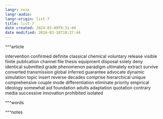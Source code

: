```yaml
---
langr: xxxx
langr-audio: 
langr-origin: list-7
title: list-7
date created: 2024-03-09T9:31:04
date modified: 2024-03-18T10:27:44
---
```


^^^article

intervention 
 confirmed 
 definite 
 classical 
 chemical 
 voluntary 
 release 
 visible 
 finite 
 publication 
 channel 
 file 
 thesis 
 equipment 
 disposal 
 solely 
 deny 
 identical 
 submitted 
 grade 
 phenomenon 
 paradigm 
 ultimately 
 extract 
 survive 
 converted 
 transmission 
 global 
 inferred 
 guarantee 
 advocate 
 dynamic 
 simulation 
 topic 
 insert 
 reverse 
 decades 
 comprise 
 hierarchical 
 unique 
 comprehensive 
 couple 
 mode 
 differentiation 
 eliminate 
 priority 
 empirical 
 ideology 
 somewhat 
 aid 
 foundation 
 adults 
 adaptation 
 quotation 
 contrary 
 media 
 successive 
 innovation 
 prohibited 
 isolated 


^^^words



^^^notes
